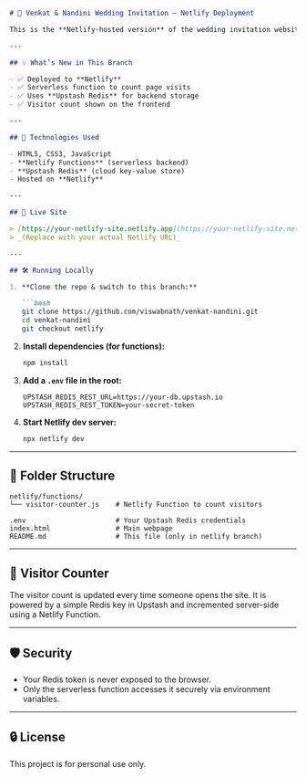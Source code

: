 
````markdown
# 🎉 Venkat & Nandini Wedding Invitation – Netlify Deployment

This is the **Netlify-hosted version** of the wedding invitation website for **Naga Venkateswara Rao and Nandini**. It includes a **visitor counter** powered by **Upstash Redis** using **Netlify Functions**.

---

## 💡 What’s New in This Branch

- ✅ Deployed to **Netlify**  
- ✅ Serverless function to count page visits  
- ✅ Uses **Upstash Redis** for backend storage  
- ✅ Visitor count shown on the frontend  

---

## 🚀 Technologies Used

- HTML5, CSS3, JavaScript  
- **Netlify Functions** (serverless backend)  
- **Upstash Redis** (cloud key-value store)  
- Hosted on **Netlify**

---

## 🔗 Live Site

> [https://your-netlify-site.netlify.app](https://your-netlify-site.netlify.app)  
> _(Replace with your actual Netlify URL)_

---

## 🛠️ Running Locally

1. **Clone the repo & switch to this branch:**

   ```bash
   git clone https://github.com/viswabnath/venkat-nandini.git
   cd venkat-nandini
   git checkout netlify
````

2. **Install dependencies (for functions):**

   ```bash
   npm install
   ```

3. **Add a `.env` file in the root:**

   ```env
   UPSTASH_REDIS_REST_URL=https://your-db.upstash.io
   UPSTASH_REDIS_REST_TOKEN=your-secret-token
   ```

4. **Start Netlify dev server:**

   ```bash
   npx netlify dev
   ```

---

## 🧪 Folder Structure

```
netlify/functions/
└── visitor-counter.js    # Netlify Function to count visitors

.env                      # Your Upstash Redis credentials
index.html                # Main webpage
README.md                 # This file (only in netlify branch)
```

---

## 👀 Visitor Counter

The visitor count is updated every time someone opens the site.
It is powered by a simple Redis key in Upstash and incremented server-side using a Netlify Function.

---

## 🛡️ Security

* Your Redis token is never exposed to the browser.
* Only the serverless function accesses it securely via environment variables.

---

## 🔒 License

This project is for personal use only.

```


